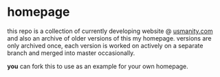 homepage
========

this repo is a collection of currently developing website @ [usmanity.com](http://usmanity.com) and also an archive of older versions of this my homepage. versions are only archived once, each version is worked on actively on a separate branch and merged into master occasionally.

**you** can fork this to use as an example for your own homepage.